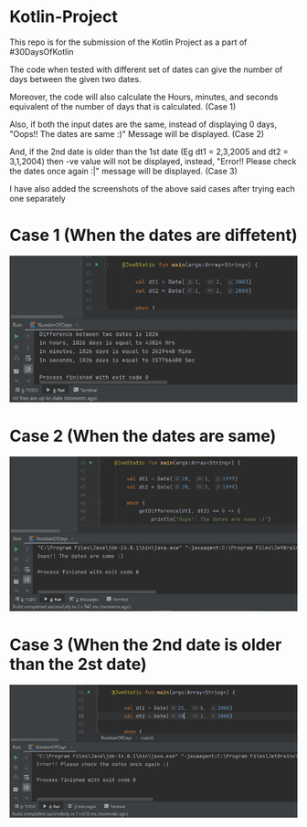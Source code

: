 # Kotlin-Project

This repo is for the submission of the Kotlin Project as a part of #30DaysOfKotlin

The code when tested with different set of dates can give the number of days between the given two dates. 

Moreover, the code will also calculate the Hours, minutes, and seconds equivalent of the number of days that is calculated. (Case 1)

Also, if both the input dates are the same, instead of displaying 0 days, "Oops!! The dates are same :)" Message will be displayed. (Case 2)

And, if the 2nd date is older than the 1st date (Eg dt1 = 2,3,2005  and dt2 = 3,1,2004) then -ve value will not be displayed, instead, "Error!! Please check the dates once again :|" message will be displayed. (Case 3)

I have also added the screenshots of the above said cases after trying each one separately 

# Case 1 (When the dates are diffetent)

![](src/Capture.JPG)

# Case 2 (When the dates are same)

![](src/Capture2.JPG)

# Case 3 (When the 2nd date is older than the 2st date)

![](src/Capture1.JPG)
